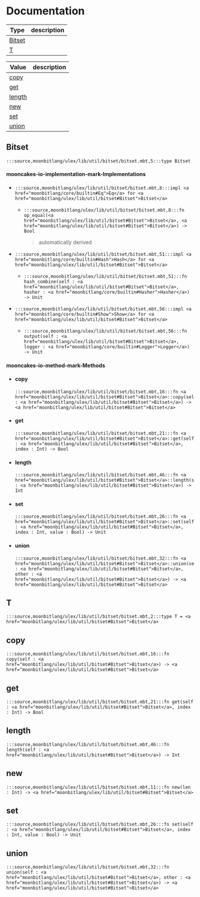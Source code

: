 # Documentation
|Type|description|
|---|---|
|[Bitset](#Bitset)||
|[T](#T)||

|Value|description|
|---|---|
|[copy](#copy)||
|[get](#get)||
|[length](#length)||
|[new](#new)||
|[set](#set)||
|[union](#union)||

## Bitset

```moonbit
:::source,moonbitlang/ulex/lib/util/bitset/bitset.mbt,5:::type Bitset
```


#### mooncakes-io-implementation-mark-Implementations
- ```moonbit
  :::source,moonbitlang/ulex/lib/util/bitset/bitset.mbt,8:::impl <a href="moonbitlang/core/builtin#Eq">Eq</a> for <a href="moonbitlang/ulex/lib/util/bitset#Bitset">Bitset</a>
  ```
  > 
  * ```moonbit
    :::source,moonbitlang/ulex/lib/util/bitset/bitset.mbt,8:::fn op_equal(<a href="moonbitlang/ulex/lib/util/bitset#Bitset">Bitset</a>, <a href="moonbitlang/ulex/lib/util/bitset#Bitset">Bitset</a>) -> Bool
    ```
    > automatically derived
- ```moonbit
  :::source,moonbitlang/ulex/lib/util/bitset/bitset.mbt,51:::impl <a href="moonbitlang/core/builtin#Hash">Hash</a> for <a href="moonbitlang/ulex/lib/util/bitset#Bitset">Bitset</a>
  ```
  > 
  * ```moonbit
    :::source,moonbitlang/ulex/lib/util/bitset/bitset.mbt,51:::fn hash_combine(self : <a href="moonbitlang/ulex/lib/util/bitset#Bitset">Bitset</a>, hasher : <a href="moonbitlang/core/builtin#Hasher">Hasher</a>) -> Unit
    ```
    > 
- ```moonbit
  :::source,moonbitlang/ulex/lib/util/bitset/bitset.mbt,56:::impl <a href="moonbitlang/core/builtin#Show">Show</a> for <a href="moonbitlang/ulex/lib/util/bitset#Bitset">Bitset</a>
  ```
  > 
  * ```moonbit
    :::source,moonbitlang/ulex/lib/util/bitset/bitset.mbt,56:::fn output(self : <a href="moonbitlang/ulex/lib/util/bitset#Bitset">Bitset</a>, logger : <a href="moonbitlang/core/builtin#Logger">Logger</a>) -> Unit
    ```
    > 

#### mooncakes-io-method-mark-Methods
- #### copy
  ```moonbit
  :::source,moonbitlang/ulex/lib/util/bitset/bitset.mbt,16:::fn <a href="moonbitlang/ulex/lib/util/bitset#Bitset">Bitset</a>::copy(self : <a href="moonbitlang/ulex/lib/util/bitset#Bitset">Bitset</a>) -> <a href="moonbitlang/ulex/lib/util/bitset#Bitset">Bitset</a>
  ```
  > 
- #### get
  ```moonbit
  :::source,moonbitlang/ulex/lib/util/bitset/bitset.mbt,21:::fn <a href="moonbitlang/ulex/lib/util/bitset#Bitset">Bitset</a>::get(self : <a href="moonbitlang/ulex/lib/util/bitset#Bitset">Bitset</a>, index : Int) -> Bool
  ```
  > 
- #### length
  ```moonbit
  :::source,moonbitlang/ulex/lib/util/bitset/bitset.mbt,46:::fn <a href="moonbitlang/ulex/lib/util/bitset#Bitset">Bitset</a>::length(self : <a href="moonbitlang/ulex/lib/util/bitset#Bitset">Bitset</a>) -> Int
  ```
  > 
- #### set
  ```moonbit
  :::source,moonbitlang/ulex/lib/util/bitset/bitset.mbt,26:::fn <a href="moonbitlang/ulex/lib/util/bitset#Bitset">Bitset</a>::set(self : <a href="moonbitlang/ulex/lib/util/bitset#Bitset">Bitset</a>, index : Int, value : Bool) -> Unit
  ```
  > 
- #### union
  ```moonbit
  :::source,moonbitlang/ulex/lib/util/bitset/bitset.mbt,32:::fn <a href="moonbitlang/ulex/lib/util/bitset#Bitset">Bitset</a>::union(self : <a href="moonbitlang/ulex/lib/util/bitset#Bitset">Bitset</a>, other : <a href="moonbitlang/ulex/lib/util/bitset#Bitset">Bitset</a>) -> <a href="moonbitlang/ulex/lib/util/bitset#Bitset">Bitset</a>
  ```
  > 

## T

```moonbit
:::source,moonbitlang/ulex/lib/util/bitset/bitset.mbt,2:::type T = <a href="moonbitlang/ulex/lib/util/bitset#Bitset">Bitset</a>
```


## copy

```moonbit
:::source,moonbitlang/ulex/lib/util/bitset/bitset.mbt,16:::fn copy(self : <a href="moonbitlang/ulex/lib/util/bitset#Bitset">Bitset</a>) -> <a href="moonbitlang/ulex/lib/util/bitset#Bitset">Bitset</a>
```


## get

```moonbit
:::source,moonbitlang/ulex/lib/util/bitset/bitset.mbt,21:::fn get(self : <a href="moonbitlang/ulex/lib/util/bitset#Bitset">Bitset</a>, index : Int) -> Bool
```


## length

```moonbit
:::source,moonbitlang/ulex/lib/util/bitset/bitset.mbt,46:::fn length(self : <a href="moonbitlang/ulex/lib/util/bitset#Bitset">Bitset</a>) -> Int
```


## new

```moonbit
:::source,moonbitlang/ulex/lib/util/bitset/bitset.mbt,11:::fn new(len : Int) -> <a href="moonbitlang/ulex/lib/util/bitset#Bitset">Bitset</a>
```


## set

```moonbit
:::source,moonbitlang/ulex/lib/util/bitset/bitset.mbt,26:::fn set(self : <a href="moonbitlang/ulex/lib/util/bitset#Bitset">Bitset</a>, index : Int, value : Bool) -> Unit
```


## union

```moonbit
:::source,moonbitlang/ulex/lib/util/bitset/bitset.mbt,32:::fn union(self : <a href="moonbitlang/ulex/lib/util/bitset#Bitset">Bitset</a>, other : <a href="moonbitlang/ulex/lib/util/bitset#Bitset">Bitset</a>) -> <a href="moonbitlang/ulex/lib/util/bitset#Bitset">Bitset</a>
```

